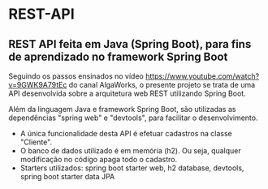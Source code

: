 # REST-API
## REST API feita em Java (Spring Boot), para fins de aprendizado no framework Spring Boot
Seguindo os passos ensinados no vídeo https://www.youtube.com/watch?v=9GWK9A79tEc do canal AlgaWorks, o presente projeto se trata de uma API desenvolvida sobre a arquitetura web REST utilizando Spring Boot.

Além da linguagem Java e framework Spring Boot, são utilizadas as dependências "spring web" e "devtools", para facilitar o desenvolvimento. 

- A única funcionalidade desta API é efetuar cadastros na classe "Cliente". 
- O banco de dados utilizado é em memória (h2). Ou seja, qualquer modificação no código apaga todo o cadastro.
- Starters utilizados: spring boot starter web, h2 database, devtools, spring boot starter data JPA 

